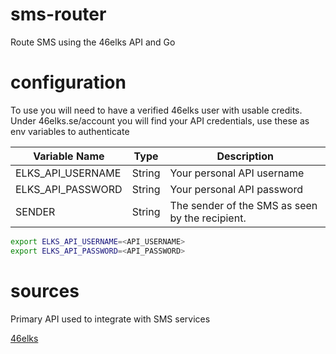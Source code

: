 # sms-router

Route SMS using the 46elks API and Go

# configuration

To use you will need to have a verified 46elks user with usable credits. Under 46elks.se/account you will find your API credentials, use these as env variables to authenticate

| Variable Name  | Type | Description | 
| -------- | ------- | ------- |
| ELKS_API_USERNAME  | String  | Your personal API username |
| ELKS_API_PASSWORD  | String  | Your personal API password |
| SENDER             | String  | The sender of the SMS as seen by the recipient. |

```bash
export ELKS_API_USERNAME=<API_USERNAME>
export ELKS_API_PASSWORD=<API_PASSWORD>
```

# sources

Primary API used to integrate with SMS services

[46elks](https://46elks.se/)
